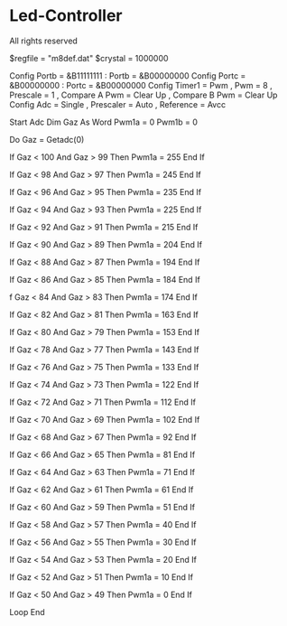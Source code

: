 # Led-Controller
All rights reserved

$regfile = "m8def.dat"
$crystal = 1000000

Config Portb = &B11111111 : Portb = &B00000000
Config Portc = &B00000000 : Portc = &B00000000
Config Timer1 = Pwm , Pwm = 8 , Prescale = 1 , Compare A Pwm = Clear Up , Compare B Pwm = Clear Up
Config Adc = Single , Prescaler = Auto , Reference = Avcc

Start Adc
Dim Gaz As Word
Pwm1a = 0
Pwm1b = 0


Do
Gaz = Getadc(0)



If Gaz < 100 And Gaz > 99 Then
Pwm1a = 255
End If


If Gaz < 98 And Gaz > 97 Then
Pwm1a = 245
End If


If Gaz < 96 And Gaz > 95 Then
Pwm1a = 235
End If


If Gaz < 94 And Gaz > 93 Then
Pwm1a = 225
End If


If Gaz < 92 And Gaz > 91 Then
Pwm1a = 215
End If


If Gaz < 90 And Gaz > 89 Then
Pwm1a = 204
End If


If Gaz < 88 And Gaz > 87 Then
Pwm1a = 194
End If


If Gaz < 86 And Gaz > 85 Then
Pwm1a = 184
End If


f Gaz < 84 And Gaz > 83 Then
Pwm1a = 174
End If


If Gaz < 82 And Gaz > 81 Then
Pwm1a = 163
End If


If Gaz < 80 And Gaz > 79 Then
Pwm1a = 153
End If


If Gaz < 78 And Gaz > 77 Then
Pwm1a = 143
End If


If Gaz < 76 And Gaz > 75 Then
Pwm1a = 133
End If


If Gaz < 74 And Gaz > 73 Then
Pwm1a = 122
End If


If Gaz < 72 And Gaz > 71 Then
Pwm1a = 112
End If


If Gaz < 70 And Gaz > 69 Then
Pwm1a = 102
End If


If Gaz < 68 And Gaz > 67 Then
Pwm1a = 92
End If


If Gaz < 66 And Gaz > 65 Then
Pwm1a = 81
End If


If Gaz < 64 And Gaz > 63 Then
Pwm1a = 71
End If


If Gaz < 62 And Gaz > 61 Then
Pwm1a = 61
End If


If Gaz < 60 And Gaz > 59 Then
Pwm1a = 51
End If


If Gaz < 58 And Gaz > 57 Then
Pwm1a = 40
End If



If Gaz < 56 And Gaz > 55 Then
Pwm1a = 30
End If



If Gaz < 54 And Gaz > 53 Then
Pwm1a = 20
End If



If Gaz < 52 And Gaz > 51 Then
Pwm1a = 10
End If


If Gaz < 50 And Gaz > 49 Then
Pwm1a = 0
End If


Loop
End
